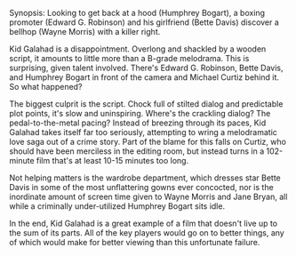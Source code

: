 Synopsis: Looking to get back at a hood (Humphrey Bogart), a boxing promoter (Edward G. Robinson) and his girlfriend (Bette Davis) discover a bellhop (Wayne Morris) with a killer right.

Kid Galahad is a disappointment. Overlong and shackled by a wooden script, it amounts to little more than a B-grade melodrama. This is surprising, given talent involved. There's Edward G. Robinson, Bette Davis, and Humphrey Bogart in front of the camera and Michael Curtiz behind it. So what happened?

The biggest culprit is the script. Chock full of stilted dialog and predictable plot points, it's slow and uninspiring. Where's the crackling dialog? The pedal-to-the-metal pacing? Instead of breezing through its paces, Kid Galahad takes itself far too seriously, attempting to wring a melodramatic love saga out of a crime story. Part of the blame for this falls on Curtiz, who should have been merciless in the editing room, but instead turns in a 102-minute film that's at least 10-15 minutes too long.

Not helping matters is the wardrobe department, which dresses star Bette Davis in some of the most unflattering gowns ever concocted, nor is the inordinate amount of screen time given to Wayne Morris and Jane Bryan, all while a criminally under-utilized Humphrey Bogart sits idle. 

In the end, Kid Galahad is a great example of a film that doesn't live up to the sum of its parts. All of the key players would go on to better things, any of which would make for better viewing than this unfortunate failure.

